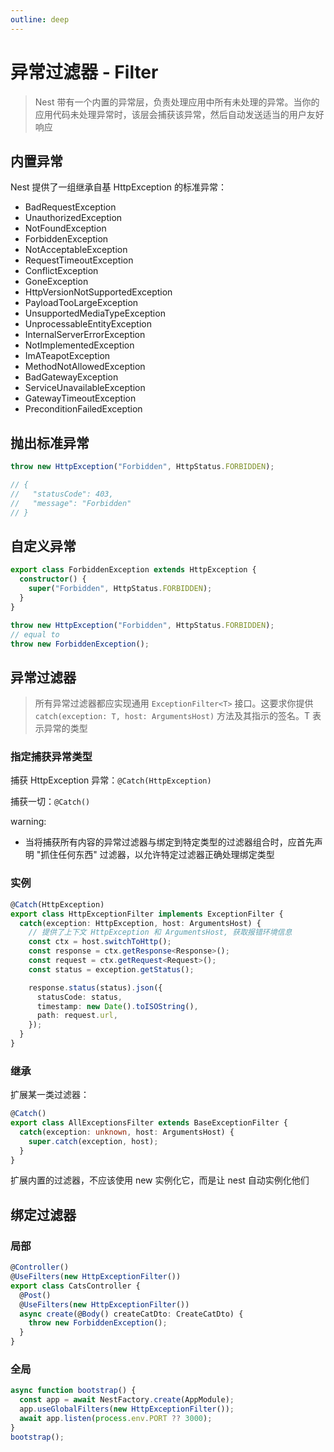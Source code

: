 ```yaml
---
outline: deep
---
```


# 异常过滤器 - Filter

> Nest 带有一个内置的异常层，负责处理应用中所有未处理的异常。当你的应用代码未处理异常时，该层会捕获该异常，然后自动发送适当的用户友好响应

## 内置异常

Nest 提供了一组继承自基 HttpException 的标准异常：

- BadRequestException
- UnauthorizedException
- NotFoundException
- ForbiddenException
- NotAcceptableException
- RequestTimeoutException
- ConflictException
- GoneException
- HttpVersionNotSupportedException
- PayloadTooLargeException
- UnsupportedMediaTypeException
- UnprocessableEntityException
- InternalServerErrorException
- NotImplementedException
- ImATeapotException
- MethodNotAllowedException
- BadGatewayException
- ServiceUnavailableException
- GatewayTimeoutException
- PreconditionFailedException

## 抛出标准异常

```typescript
throw new HttpException("Forbidden", HttpStatus.FORBIDDEN);

// {
//   "statusCode": 403,
//   "message": "Forbidden"
// }
```

## 自定义异常

```typescript
export class ForbiddenException extends HttpException {
  constructor() {
    super("Forbidden", HttpStatus.FORBIDDEN);
  }
}

throw new HttpException("Forbidden", HttpStatus.FORBIDDEN);
// equal to
throw new ForbiddenException();
```

## 异常过滤器

> 所有异常过滤器都应实现通用 `ExceptionFilter<T>` 接口。这要求你提供 `catch(exception: T, host: ArgumentsHost)` 方法及其指示的签名。T 表示异常的类型

### 指定捕获异常类型

捕获 HttpException 异常：`@Catch(HttpException)`

捕获一切：`@Catch()`

warning:

- 当将捕获所有内容的异常过滤器与绑定到特定类型的过滤器组合时，应首先声明 "抓住任何东西" 过滤器，以允许特定过滤器正确处理绑定类型

### 实例

```typescript
@Catch(HttpException)
export class HttpExceptionFilter implements ExceptionFilter {
  catch(exception: HttpException, host: ArgumentsHost) {
    // 提供了上下文 HttpException 和 ArgumentsHost, 获取报错环境信息
    const ctx = host.switchToHttp();
    const response = ctx.getResponse<Response>();
    const request = ctx.getRequest<Request>();
    const status = exception.getStatus();

    response.status(status).json({
      statusCode: status,
      timestamp: new Date().toISOString(),
      path: request.url,
    });
  }
}
```

### 继承

扩展某一类过滤器：

```typescript
@Catch()
export class AllExceptionsFilter extends BaseExceptionFilter {
  catch(exception: unknown, host: ArgumentsHost) {
    super.catch(exception, host);
  }
}
```

扩展内置的过滤器，不应该使用 new 实例化它，而是让 nest 自动实例化他们

## 绑定过滤器

### 局部

```typescript
@Controller()
@UseFilters(new HttpExceptionFilter())
export class CatsController {
  @Post()
  @UseFilters(new HttpExceptionFilter())
  async create(@Body() createCatDto: CreateCatDto) {
    throw new ForbiddenException();
  }
}
```

### 全局

```typescript
async function bootstrap() {
  const app = await NestFactory.create(AppModule);
  app.useGlobalFilters(new HttpExceptionFilter());
  await app.listen(process.env.PORT ?? 3000);
}
bootstrap();
```
